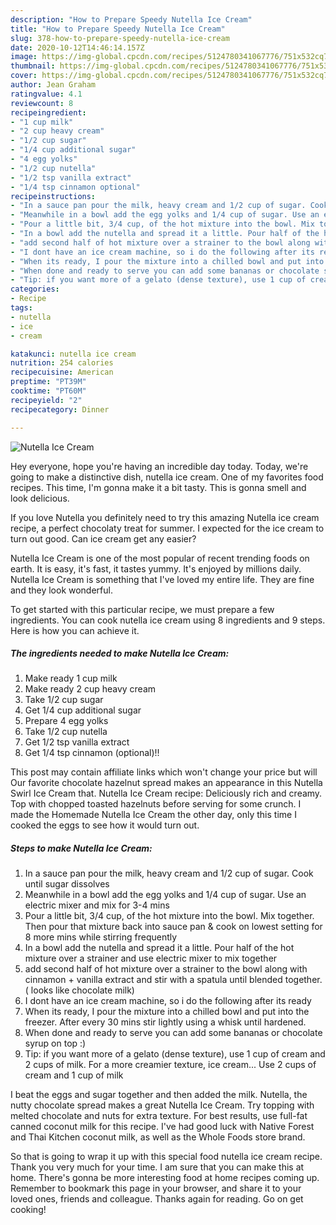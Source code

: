 ```yaml
---
description: "How to Prepare Speedy Nutella Ice Cream"
title: "How to Prepare Speedy Nutella Ice Cream"
slug: 378-how-to-prepare-speedy-nutella-ice-cream
date: 2020-10-12T14:46:14.157Z
image: https://img-global.cpcdn.com/recipes/5124780341067776/751x532cq70/nutella-ice-cream-recipe-main-photo.jpg
thumbnail: https://img-global.cpcdn.com/recipes/5124780341067776/751x532cq70/nutella-ice-cream-recipe-main-photo.jpg
cover: https://img-global.cpcdn.com/recipes/5124780341067776/751x532cq70/nutella-ice-cream-recipe-main-photo.jpg
author: Jean Graham
ratingvalue: 4.1
reviewcount: 8
recipeingredient:
- "1 cup milk"
- "2 cup heavy cream"
- "1/2 cup sugar"
- "1/4 cup additional sugar"
- "4 egg yolks"
- "1/2 cup nutella"
- "1/2 tsp vanilla extract"
- "1/4 tsp cinnamon optional"
recipeinstructions:
- "In a sauce pan pour the milk, heavy cream and 1/2 cup of sugar. Cook until sugar dissolves"
- "Meanwhile in a bowl add the egg yolks and 1/4 cup of sugar. Use an electric mixer and mix for 3-4 mins"
- "Pour a little bit, 3/4 cup, of the hot mixture into the bowl. Mix together. Then pour that mixture back into sauce pan &amp; cook on lowest setting for 8 more mins while stirring frequently"
- "In a bowl add the nutella and spread it a little. Pour half of the hot mixture over a strainer and use electric mixer to mix together"
- "add second half of hot mixture over a strainer to the bowl along with  cinnamon + vanilla extract and stir with a spatula until blended together. ( looks like chocolate milk)"
- "I dont have an ice cream machine, so i do the following after its ready"
- "When its ready, I pour the mixture into a chilled bowl and put into the freezer. After every 30 mins stir lightly using a whisk until hardened."
- "When done and ready to serve you can add some bananas or chocolate syrup on top :)"
- "Tip: if you want more of a gelato (dense texture), use 1 cup of cream and 2 cups of milk. For a more creamier texture, ice cream... Use 2 cups of cream and 1 cup of milk"
categories:
- Recipe
tags:
- nutella
- ice
- cream

katakunci: nutella ice cream 
nutrition: 254 calories
recipecuisine: American
preptime: "PT39M"
cooktime: "PT60M"
recipeyield: "2"
recipecategory: Dinner

---
```



![Nutella Ice Cream](https://img-global.cpcdn.com/recipes/5124780341067776/751x532cq70/nutella-ice-cream-recipe-main-photo.jpg)

Hey everyone, hope you're having an incredible day today. Today, we're going to make a distinctive dish, nutella ice cream. One of my favorites food recipes. This time, I'm gonna make it a bit tasty. This is gonna smell and look delicious.

If you love Nutella you definitely need to try this amazing Nutella ice cream recipe, a perfect chocolaty treat for summer. I expected for the ice cream to turn out good. Can ice cream get any easier?

Nutella Ice Cream is one of the most popular of recent trending foods on earth. It is easy, it's fast, it tastes yummy. It's enjoyed by millions daily. Nutella Ice Cream is something that I've loved my entire life. They are fine and they look wonderful.


To get started with this particular recipe, we must prepare a few ingredients. You can cook nutella ice cream using 8 ingredients and 9 steps. Here is how you can achieve it.

<!--inarticleads1-->

##### The ingredients needed to make Nutella Ice Cream:

1. Make ready 1 cup milk
1. Make ready 2 cup heavy cream
1. Take 1/2 cup sugar
1. Get 1/4 cup additional sugar
1. Prepare 4 egg yolks
1. Take 1/2 cup nutella
1. Get 1/2 tsp vanilla extract
1. Get 1/4 tsp cinnamon (optional)!!


This post may contain affiliate links which won&#39;t change your price but will Our favorite chocolate hazelnut spread makes an appearance in this Nutella Swirl Ice Cream that. Nutella Ice Cream recipe: Deliciously rich and creamy. Top with chopped toasted hazelnuts before serving for some crunch. I made the Homemade Nutella Ice Cream the other day, only this time I cooked the eggs to see how it would turn out. 

<!--inarticleads2-->

##### Steps to make Nutella Ice Cream:

1. In a sauce pan pour the milk, heavy cream and 1/2 cup of sugar. Cook until sugar dissolves
1. Meanwhile in a bowl add the egg yolks and 1/4 cup of sugar. Use an electric mixer and mix for 3-4 mins
1. Pour a little bit, 3/4 cup, of the hot mixture into the bowl. Mix together. Then pour that mixture back into sauce pan &amp; cook on lowest setting for 8 more mins while stirring frequently
1. In a bowl add the nutella and spread it a little. Pour half of the hot mixture over a strainer and use electric mixer to mix together
1. add second half of hot mixture over a strainer to the bowl along with  cinnamon + vanilla extract and stir with a spatula until blended together. ( looks like chocolate milk)
1. I dont have an ice cream machine, so i do the following after its ready
1. When its ready, I pour the mixture into a chilled bowl and put into the freezer. After every 30 mins stir lightly using a whisk until hardened.
1. When done and ready to serve you can add some bananas or chocolate syrup on top :)
1. Tip: if you want more of a gelato (dense texture), use 1 cup of cream and 2 cups of milk. For a more creamier texture, ice cream... Use 2 cups of cream and 1 cup of milk


I beat the eggs and sugar together and then added the milk. Nutella, the nutty chocolate spread makes a great Nutella Ice Cream. Try topping with melted chocolate and nuts for extra texture. For best results, use full-fat canned coconut milk for this recipe. I&#39;ve had good luck with Native Forest and Thai Kitchen coconut milk, as well as the Whole Foods store brand. 

So that is going to wrap it up with this special food nutella ice cream recipe. Thank you very much for your time. I am sure that you can make this at home. There's gonna be more interesting food at home recipes coming up. Remember to bookmark this page in your browser, and share it to your loved ones, friends and colleague. Thanks again for reading. Go on get cooking!

